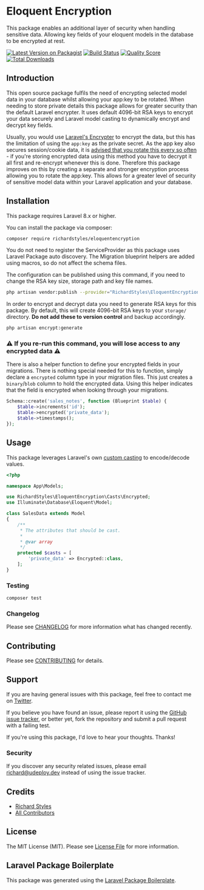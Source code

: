 # Eloquent Encryption

This package enables an additional layer of security when handling sensitive data. Allowing key fields of your eloquent models in the database to be encrypted at rest.

[![Latest Version on Packagist](https://img.shields.io/packagist/v/richardstyles/eloquentencryption.svg?style=flat-square)](https://packagist.org/packages/richardstyles/eloquentencryption)
[![Build Status](https://img.shields.io/travis/richardstyles/eloquentencryption/master.svg?style=flat-square)](https://travis-ci.org/richardstyles/eloquentencryption)
[![Quality Score](https://img.shields.io/scrutinizer/g/richardstyles/eloquentencryption.svg?style=flat-square)](https://scrutinizer-ci.com/g/richardstyles/eloquentencryption)
[![Total Downloads](https://img.shields.io/packagist/dt/richardstyles/eloquentencryption.svg?style=flat-square)](https://packagist.org/packages/richardstyles/eloquentencryption)

## Introduction

This open source package fulfils the need of encrypting selected model data in your database whilst allowing your app:key to be rotated. When needing to store private details this package allows for greater security than the default Laravel encrypter. 
It uses default 4096-bit RSA keys to encrypt your data securely and Laravel model casting to dynamically encrypt and decrypt key fields. 

Usually, you would use [Laravel's Encrypter](https://laravel.com/docs/8.x/encryption) to encrypt the data, but this has the limitation of using the `app:key` as the private secret. As the app key also secures session/cookie data, it is [advised that you rotate this every so often](https://tighten.co/blog/app-key-and-you/) - if you're storing encrypted data using this method you have to decrypt it all first and re-encrypt whenever this is done. Therefore this package improves on this by creating a separate and stronger encryption process allowing you to rotate the app:key. This allows for a greater level of security of sensitive model data within your Laravel application and your database.

## Installation

This package requires Laravel 8.x or higher.

You can install the package via composer:

```bash
composer require richardstyles/eloquentencryption
```

You do not need to register the ServiceProvider as this package uses Laravel Package auto discovery.
The Migration blueprint helpers are added using macros, so do not affect the schema files.

The configuration can be published using this command, if you need to change the RSA key size, storage path and key file names.

```bash
php artisan vendor:publish --provider="RichardStyles\EloquentEncryption\EloquentEncryptionServiceProvider" --tag="config"
```

In order to encrypt and decrypt data you need to generate RSA keys for this package. By default, this will create 4096-bit RSA keys to your `storage/` directory. **Do not add these to version control** and backup accordingly.

```bash
php artisan encrypt:generate
```

### ⚠️  **If you re-run this command, you will lose access to any encrypted data** ⚠️ 

There is also a helper function to define your encrypted fields in your migrations.
There is nothing special needed for this to function, simply declare a `encrypted` column type in your migration files. This just creates a `binary`/`blob` column to hold the encrypted data. Using this helper indicates that the field is encrypted when looking through your migrations.

```php
Schema::create('sales_notes', function (Blueprint $table) {
    $table->increments('id');
    $table->encrypted('private_data');
    $table->timestamps();
});
```

## Usage

This package leverages Laravel's own [custom casting](https://laravel.com/docs/8.x/eloquent-mutators#custom-casts) to encode/decode values. 

``` php
<?php

namespace App\Models;

use RichardStyles\EloquentEncryption\Casts\Encrypted;
use Illuminate\Database\Eloquent\Model;

class SalesData extends Model
{
    /**
     * The attributes that should be cast.
     *
     * @var array
     */
    protected $casts = [
        'private_data' => Encrypted::class,
    ];
}

```

### Testing

``` bash
composer test
```

### Changelog

Please see [CHANGELOG](CHANGELOG.md) for more information what has changed recently.

## Contributing

Please see [CONTRIBUTING](CONTRIBUTING.md) for details.

## Support

If you are having general issues with this package, feel free to contact me on [Twitter](https://twitter.com/StylesGoTweet).

If you believe you have found an issue, please report it using the [GitHub issue tracker](https://github.com/RichardStyles/EloquentEncryption/issues), or better yet, fork the repository and submit a pull request with a failing test.

If you're using this package, I'd love to hear your thoughts. Thanks!

### Security

If you discover any security related issues, please email richard@udeploy.dev instead of using the issue tracker.

## Credits

- [Richard Styles](https://github.com/richardstyles)
- [All Contributors](../../contributors)

## License

The MIT License (MIT). Please see [License File](LICENSE.md) for more information.

## Laravel Package Boilerplate

This package was generated using the [Laravel Package Boilerplate](https://laravelpackageboilerplate.com).
